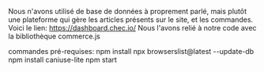 Nous n'avons utilisé de base de données à proprement parlé, mais plutôt une plateforme qui gère les articles présents sur le site, et les commandes. Voici le lien:
https://dashboard.chec.io/
Nous l'avons relié à notre code avec la bibliothèque commerce.js

commandes pré-requises:
npm install
npx browserslist@latest --update-db
npm install caniuse-lite
npm start
